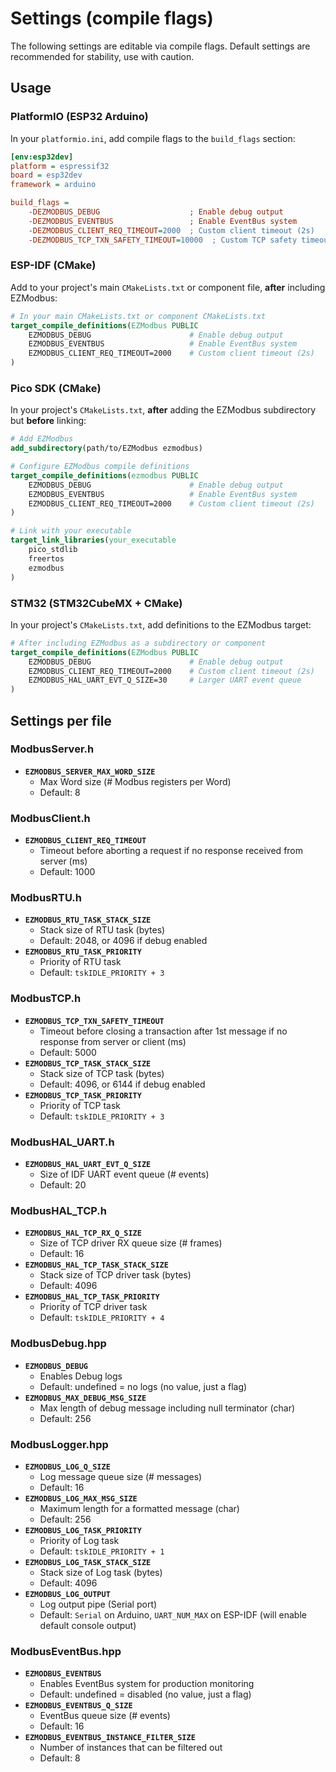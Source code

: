 # Settings (compile flags)

The following settings are editable via compile flags. Default settings are recommended for stability, use with caution.

## Usage

### PlatformIO (ESP32 Arduino)

In your `platformio.ini`, add compile flags to the `build_flags` section:

```ini
[env:esp32dev]
platform = espressif32
board = esp32dev
framework = arduino

build_flags =
    -DEZMODBUS_DEBUG                    ; Enable debug output
    -DEZMODBUS_EVENTBUS                 ; Enable EventBus system
    -DEZMODBUS_CLIENT_REQ_TIMEOUT=2000  ; Custom client timeout (2s)
    -DEZMODBUS_TCP_TXN_SAFETY_TIMEOUT=10000  ; Custom TCP safety timeout (10s)
```

### ESP-IDF (CMake)

Add to your project's main `CMakeLists.txt` or component file, **after** including EZModbus:

```cmake
# In your main CMakeLists.txt or component CMakeLists.txt
target_compile_definitions(EZModbus PUBLIC
    EZMODBUS_DEBUG                      # Enable debug output
    EZMODBUS_EVENTBUS                   # Enable EventBus system
    EZMODBUS_CLIENT_REQ_TIMEOUT=2000    # Custom client timeout (2s)
)
```

### Pico SDK (CMake)

In your project's `CMakeLists.txt`, **after** adding the EZModbus subdirectory but **before** linking:

```cmake
# Add EZModbus
add_subdirectory(path/to/EZModbus ezmodbus)

# Configure EZModbus compile definitions
target_compile_definitions(ezmodbus PUBLIC 
    EZMODBUS_DEBUG                      # Enable debug output
    EZMODBUS_EVENTBUS                   # Enable EventBus system
    EZMODBUS_CLIENT_REQ_TIMEOUT=2000    # Custom client timeout (2s)
)

# Link with your executable
target_link_libraries(your_executable
    pico_stdlib
    freertos
    ezmodbus
)
```

### STM32 (STM32CubeMX + CMake)

In your project's `CMakeLists.txt`, add definitions to the EZModbus target:

```cmake
# After including EZModbus as a subdirectory or component
target_compile_definitions(EZModbus PUBLIC
    EZMODBUS_DEBUG                      # Enable debug output  
    EZMODBUS_CLIENT_REQ_TIMEOUT=2000    # Custom client timeout (2s)
    EZMODBUS_HAL_UART_EVT_Q_SIZE=30     # Larger UART event queue
)
```

## Settings per file

### ModbusServer.h

* **`EZMODBUS_SERVER_MAX_WORD_SIZE`**
    * Max Word size (# Modbus registers per Word)
    * Default: 8

### ModbusClient.h

* **`EZMODBUS_CLIENT_REQ_TIMEOUT`**
    * Timeout before aborting a request if no response received from server (ms)
    * Default: 1000

### ModbusRTU.h

* **`EZMODBUS_RTU_TASK_STACK_SIZE`**
    * Stack size of RTU task (bytes)
    * Default: 2048, or 4096 if debug enabled
* **`EZMODBUS_RTU_TASK_PRIORITY`**
    * Priority of RTU task
    * Default: `tskIDLE_PRIORITY + 3`

### ModbusTCP.h

* **`EZMODBUS_TCP_TXN_SAFETY_TIMEOUT`**
    * Timeout before closing a transaction after 1st message if no response from server or client (ms)
    * Default: 5000
* **`EZMODBUS_TCP_TASK_STACK_SIZE`**
    * Stack size of TCP task (bytes)
    * Default: 4096, or 6144 if debug enabled
* **`EZMODBUS_TCP_TASK_PRIORITY`**
    * Priority of TCP task
    * Default: `tskIDLE_PRIORITY + 3`

### ModbusHAL_UART.h

* **`EZMODBUS_HAL_UART_EVT_Q_SIZE`**
    * Size of IDF UART event queue (# events)
    * Default: 20

### ModbusHAL_TCP.h

* **`EZMODBUS_HAL_TCP_RX_Q_SIZE`**
    * Size of TCP driver RX queue size (# frames)
    * Default: 16
* **`EZMODBUS_HAL_TCP_TASK_STACK_SIZE`**
    * Stack size of TCP driver task (bytes)
    * Default: 4096
* **`EZMODBUS_HAL_TCP_TASK_PRIORITY`**
    * Priority of TCP driver task
    * Default: `tskIDLE_PRIORITY + 4`

### ModbusDebug.hpp

* **`EZMODBUS_DEBUG`**
    * Enables Debug logs
    * Default: undefined = no logs (no value, just a flag)
* **`EZMODBUS_MAX_DEBUG_MSG_SIZE`**
    * Max length of debug message including null terminator (char)
    * Default: 256

### ModbusLogger.hpp

* **`EZMODBUS_LOG_Q_SIZE`**
    * Log message queue size (# messages)
    * Default: 16
* **`EZMODBUS_LOG_MAX_MSG_SIZE`**
    * Maximum length for a formatted message (char)
    * Default: 256
* **`EZMODBUS_LOG_TASK_PRIORITY`**
    * Priority of Log task
    * Default: `tskIDLE_PRIORITY + 1`
* **`EZMODBUS_LOG_TASK_STACK_SIZE`**
    * Stack size of Log task (bytes)
    * Default: 4096
* **`EZMODBUS_LOG_OUTPUT`**
    * Log output pipe (Serial port)
    * Default: `Serial` on Arduino, `UART_NUM_MAX` on ESP-IDF (will enable default console output)

### ModbusEventBus.hpp

* **`EZMODBUS_EVENTBUS`**
    * Enables EventBus system for production monitoring
    * Default: undefined = disabled (no value, just a flag)
* **`EZMODBUS_EVENTBUS_Q_SIZE`**
    * EventBus queue size (# events)
    * Default: 16
* **`EZMODBUS_EVENTBUS_INSTANCE_FILTER_SIZE`**
    * Number of instances that can be filtered out
    * Default: 8

